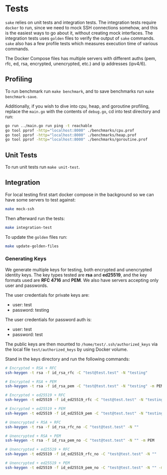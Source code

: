 # Tests

`sake` relies on unit tests and integration tests. The integration tests require `docker` to run, since we need to mock SSH connections somehow, and this is the easiest ways to go about it, without creating mock interfaces. The integration tests uses `golden` files to verify the output of `sake` commands.
`sake` also has a few profile tests which measures execution time of various commands.

The Docker Compose files has multiple servers with different auths (pem, rfc, ed, rsa, encrypted, unencrypted, etc.) and ip addresses (ipv4/6).

## Profiling

To run benchmark run `make benchmark`, and to save benchmarks run `make benchmark-save`.

Additionally, if you wish to dive into cpu, heap, and goroutine profiling, replace the `main.go` with the contents of `debug.go`, cd into test directory and run:

```sh
go run ../main.go run ping -t reachable
go tool pprof -http="localhost:8000" ./benchmarks/cpu.prof
go tool pprof -http="localhost:8000" ./benchmarks/heap.prof
go tool pprof -http="localhost:8000" ./benchmarks/goroutine.prof
```

## Unit Tests

To run unit tests run `make unit-test`.

## Integration

For local testing first start docker compose in the background so we can have some servers to test against:

```bash
make mock-ssh
```

Then afterward run the tests:

```bash
make integration-test
```

To update the `golden` files run:

```bash
make update-golden-files
```

### Generating Keys

We generate multiple keys for testing, both encrypted and unencrypted identity keys. The key types tested are **rsa** and **ed25519**, and the key formats used are **RFC 4716** and **PEM**.
We also have servers accepting only user and passwords.

The user credentials for private keys are:

- user: test
- password: testing

The user credentials for password auth is:

- user: test
- password: test

The public keys are then mounted to `/home/test/.ssh/authorized_keys` via the local file `test/authorized_keys` by using Docker volume.

Stand in the keys directory and run the following commands:

```bash
# Encrypted + RSA + RFC
ssh-keygen -t rsa -f id_rsa_rfc -C "test@test.test" -N "testing"

# Encrypted + RSA + PEM
ssh-keygen -t rsa -f id_rsa_pem -C "test@test.test" -N "testing" -m PEM

# Encrypted + ed25519 + RFC
ssh-keygen -t ed25519 -f id_ed25519_rfc -C "test@test.test" -N "testing"

# Encrypted + ed25519 + PEM
ssh-keygen -t ed25519 -f id_ed25519_pem -C "test@test.test" -N "testing" -m PEM

# Unencrypted + RSA + RFC
ssh-keygen -t rsa -f id_rsa_rfc_no -C "test@test.test" -N ""

# Unencrypted + RSA + PEM
ssh-keygen -t rsa -f id_rsa_pem_no -C "test@test.test" -N "" -m PEM

# Unencrypted + ed25519 + RFC
ssh-keygen -t ed25519 -f id_ed25519_rfc_no -C "test@test.test" -N ""

# Unencrypted + ed25519 + PEM
ssh-keygen -t ed25519 -f id_ed25519_pem_no -C "test@test.test" -N "" -m PEM
```
